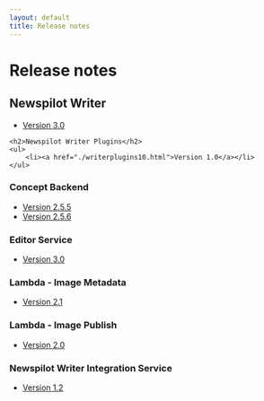 ```yaml
---
layout: default
title: Release notes
---
```

# Release notes  

<div class="release-notes">
    <h2>Newspilot Writer</h2>    
    <ul>
        <li><a href="./writer30.html">Version 3.0</a></li>
    </ul>

    <h2>Newspilot Writer Plugins</h2>
    <ul>
        <li><a href="./writerplugins10.html">Version 1.0</a></li>
    </ul>
</div>

<div class="release-notes">
    <h3>Concept Backend</h3>
    <ul>
        <li><a href="./conceptbackend255.html">Version 2.5.5</a></li>
        <li><a href="./conceptbackend256.html">Version 2.5.6</a></li>
    </ul>
</div>

<div class="release-notes">
    <h3>Editor Service</h3>
    <ul>
        <li><a href="./editorservice30.html">Version 3.0</a></li>
    </ul>
</div>

<div class="release-notes">
    <h3>Lambda - Image Metadata</h3>
    <ul>
        <li><a href="./imagemetadata21.html">Version 2.1</a></li>
    </ul>
</div>

<div class="release-notes">
    <h3>Lambda - Image Publish</h3>
    <ul>
        <li><a href="./imagepublish20.html">Version 2.0</a></li>
    </ul>
</div>

<div class="release-notes">
    <h3>Newspilot Writer Integration Service</h3>
    <ul>
        <li><a href="./writerintegrationservice12.html">Version 1.2</a></li>
    </ul>
</div>
